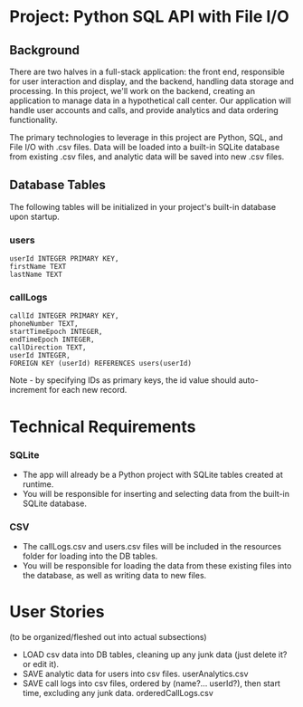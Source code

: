# Project: Python SQL API with File I/O

## Background 

There are two halves in a full-stack application: the front end, responsible for user interaction and display, and the backend, handling data storage and processing. In this project, we'll work on the backend, creating an application to manage data in a hypothetical call center. Our application will handle user accounts and calls, and provide analytics and data ordering functionality.

The primary technologies to leverage in this project are Python, SQL, and File I/O with .csv files. Data will be loaded into a built-in SQLite database from existing .csv files, and analytic data will be saved into new .csv files. 

## Database Tables 

The following tables will be initialized in your project's built-in database upon startup.

### users
```
userId INTEGER PRIMARY KEY,
firstName TEXT
lastName TEXT
```

### callLogs
```
callId INTEGER PRIMARY KEY,
phoneNumber TEXT,
startTimeEpoch INTEGER,
endTimeEpoch INTEGER,
callDirection TEXT,
userId INTEGER,
FOREIGN KEY (userId) REFERENCES users(userId)
```

Note - by specifying IDs as primary keys, the id value should auto-increment for each new record.

# Technical Requirements

### SQLite

- The app will already be a Python project with SQLite tables created at runtime. 
- You will be responsible for inserting and selecting data from the built-in SQLite database. 

### CSV

- The callLogs.csv and users.csv files will be included in the resources folder for loading into the DB tables.
- You will be responsible for loading the data from these existing files into the database, as well as writing data to new files.

# User Stories

(to be organized/fleshed out into actual subsections)

- LOAD csv data into DB tables, cleaning up any junk data (just delete it? or edit it).
- SAVE analytic data for users into csv files. userAnalytics.csv
- SAVE call logs into csv files, ordered by (name?... userId?), then start time, excluding any junk data. orderedCallLogs.csv



